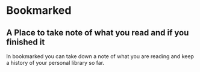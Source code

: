 # Bookmarked

## A Place to take note of what you read and if you finished it

In bookmarked you can take down a note of what you are reading and keep a history of your personal library so far.
